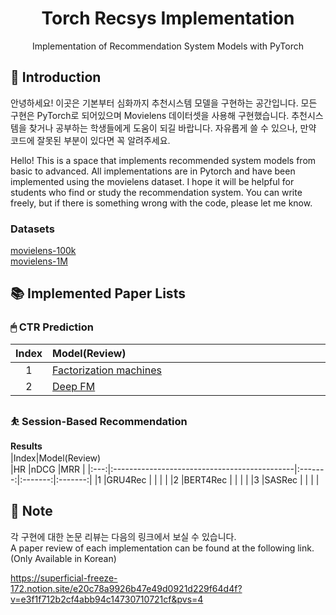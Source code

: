 # <div align="center"> Torch Recsys Implementation </div>

<div align="center"> Implementation of Recommendation System Models with PyTorch </div>

## 🤗 Introduction

안녕하세요! 이곳은 기본부터 심화까지 추천시스템 모델을 구현하는 공간입니다. 모든 구현은 PyTorch로 되어있으며 Movielens 데이터셋을 사용해 구현했습니다. 추천시스템을 찾거나 공부하는 학생들에게 도움이 되길 바랍니다. 자유롭게 쓸 수 있으나, 만약 코드에 잘못된 부분이 있다면 꼭 알려주세요.<br>

Hello! This is a space that implements recommended system models from basic to advanced. All implementations are in Pytorch and have been implemented using the movielens dataset. I hope it will be helpful for students who find or study the recommendation system. You can write freely, but if there is something wrong with the code, please let me know.<br>

### Datasets
[movielens-100k](https://grouplens.org/datasets/movielens/100k/)<br>
[movielens-1M](https://grouplens.org/datasets/movielens/1M/)<br>

## 📚 Implemented Paper Lists
### 🖱 CTR Prediction
|Index|Model(Review)　　　　　　　　　　　　　　　　　　　　　　　　　　　　　|RMSE     |F1       |AUC      |LogLoss  |
|:---:|:---------------------------------------------|:-------:|:-------:|:-------:|:-------:|
|1    |[Factorization machines](https://superficial-freeze-172.notion.site/Factorization-machines-85debc8b650a40f39156be320ec46a47?pvs=4)|         |         |         |         |
|2    |[Deep FM](https://superficial-freeze-172.notion.site/DeepFM-a-factorization-machine-based-neural-network-for-CTR-prediction-5891d516dbad413fb0da3e834c10771c?pvs=4)|         |         |         |         |

### ⛹️ Session-Based Recommendation
**Results**
|Index|Model(Review)　　　　　　　　　　　　　　　　　　　　　　　　　　　　　|HR       |nDCG     |MRR      |
|:---:|:---------------------------------------------|:-------:|:-------:|:-------:|
|1    |GRU4Rec                                       |         |         |         |
|2    |BERT4Rec                                      |         |         |         |
|3    |SASRec                                        |         |         |         |

## 🔔 Note
각 구현에 대한 논문 리뷰는 다음의 링크에서 보실 수 있습니다.<br>
A paper review of each implementation can be found at the following link. (Only Available in Korean) <br>

https://superficial-freeze-172.notion.site/e20c78a9926b47e49d0921d229f64d4f?v=e3f1f712b2cf4abb94c14730710721cf&pvs=4
